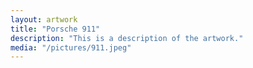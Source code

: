 ```yaml
---
layout: artwork
title: "Porsche 911"
description: "This is a description of the artwork."
media: "/pictures/911.jpeg"
---
```

